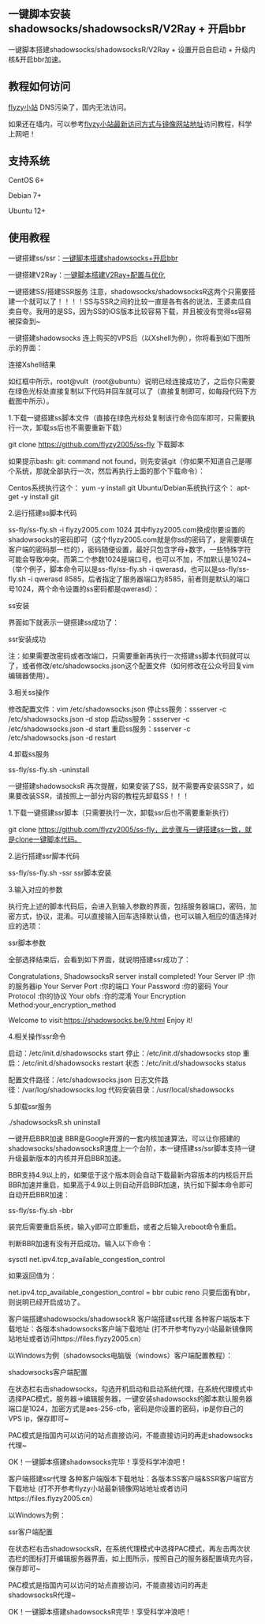 一键脚本安装shadowsocks/shadowsocksR/V2Ray + 开启bbr
---

一键脚本搭建shadowsocks/shadowsocksR/V2Ray + 设置开启自启动 + 升级内核&开启bbr加速。

## 教程如何访问
[flyzy小站](https://www.flyzy2005.com) DNS污染了，国内无法访问。

如果还在墙内，可以参考[flyzy小站最新访问方式与镜像网站地址](https://flyzyblog.com/way-to-flyzy2005/)访问教程，科学上网吧！

## 支持系统
CentOS 6+

Debian 7+

Ubuntu 12+

## 使用教程
一键搭建ss/ssr：[一键脚本搭建shadowsocks+开启bbr](https://www.flyzy2005.com/fan-qiang/shadowsocks/install-shadowsocks-in-one-command/)

一键搭建V2Ray：[一键脚本搭建V2Ray+配置与优化](https://www.flyzy2005.com/v2ray/how-to-build-v2ray/)




一键搭建SS/搭建SSR服务
注意，shadowsocks/shadowsocksR这两个只需要搭建一个就可以了！！！！SS与SSR之间的比较一直是各有各的说法，王婆卖瓜自卖自夸。我用的是SS，因为SS的iOS版本比较容易下载，并且被没有觉得ss容易被探查到~

一键搭建shadowsocks
连上购买的VPS后（以Xshell为例），你将看到如下图所示的界面：

连接Xshell结果

如红框中所示，root@vult（root@ubuntu）说明已经连接成功了，之后你只需要在绿色光标处直接复制以下代码并回车就可以了（直接复制即可，如每段代码下方截图中所示）。

1.下载一键搭建ss脚本文件（直接在绿色光标处复制该行命令回车即可，只需要执行一次，卸载ss后也不需要重新下载）

git clone https://github.com/flyzy2005/ss-fly
下载脚本

如果提示bash: git: command not found，则先安装git（你如果不知道自己是哪个系统，那就全部执行一次，然后再执行上面的那个下载命令）：

Centos系统执行这个： yum -y install git
Ubuntu/Debian系统执行这个： apt-get -y install git

2.运行搭建ss脚本代码

ss-fly/ss-fly.sh -i flyzy2005.com 1024
其中flyzy2005.com换成你要设置的shadowsocks的密码即可（这个flyzy2005.com就是你ss的密码了，是需要填在客户端的密码那一栏的），密码随便设置，最好只包含字母+数字，一些特殊字符可能会导致冲突。而第二个参数1024是端口号，也可以不加，不加默认是1024~（举个例子，脚本命令可以是ss-fly/ss-fly.sh -i qwerasd，也可以是ss-fly/ss-fly.sh -i qwerasd 8585，后者指定了服务器端口为8585，前者则是默认的端口号1024，两个命令设置的ss密码都是qwerasd）：

ss安装

界面如下就表示一键搭建ss成功了：

ssr安装成功

注：如果需要改密码或者改端口，只需要重新再执行一次搭建ss脚本代码就可以了，或者修改/etc/shadowsocks.json这个配置文件（如何修改在公众号回复vim编辑器使用）。

3.相关ss操作

修改配置文件：vim /etc/shadowsocks.json
停止ss服务：ssserver -c /etc/shadowsocks.json -d stop
启动ss服务：ssserver -c /etc/shadowsocks.json -d start
重启ss服务：ssserver -c /etc/shadowsocks.json -d restart

4.卸载ss服务

ss-fly/ss-fly.sh -uninstall
 
一键搭建shadowsocksR
再次提醒，如果安装了SS，就不需要再安装SSR了，如果要改装SSR，请按照上一部分内容的教程先卸载SS！！！

1.下载一键搭建ssr脚本（只需要执行一次，卸载ssr后也不需要重新执行）

git clone https://github.com/flyzy2005/ss-fly，此步骤与一键搭建ss一致，就是clone一键脚本代码。

2.运行搭建ssr脚本代码

ss-fly/ss-fly.sh -ssr
ssr脚本安装

3.输入对应的参数

执行完上述的脚本代码后，会进入到输入参数的界面，包括服务器端口，密码，加密方式，协议，混淆。可以直接输入回车选择默认值，也可以输入相应的值选择对应的选项：

ssr脚本参数

全部选择结束后，会看到如下界面，就说明搭建ssr成功了：

Congratulations, ShadowsocksR server install completed!
Your Server IP        :你的服务器ip
Your Server Port      :你的端口
Your Password         :你的密码
Your Protocol         :你的协议
Your obfs             :你的混淆
Your Encryption Method:your_encryption_method
 
Welcome to visit:https://shadowsocks.be/9.html
Enjoy it!

4.相关操作ssr命令

启动：/etc/init.d/shadowsocks start
停止：/etc/init.d/shadowsocks stop
重启：/etc/init.d/shadowsocks restart
状态：/etc/init.d/shadowsocks status
 
配置文件路径：/etc/shadowsocks.json
日志文件路径：/var/log/shadowsocks.log
代码安装目录：/usr/local/shadowsocks

5.卸载ssr服务

./shadowsocksR.sh uninstall
 

一键开启BBR加速
BBR是Google开源的一套内核加速算法，可以让你搭建的shadowsocks/shadowsocksR速度上一个台阶，本一键搭建ss/ssr脚本支持一键升级最新版本的内核并开启BBR加速。

BBR支持4.9以上的，如果低于这个版本则会自动下载最新内容版本的内核后开启BBR加速并重启，如果高于4.9以上则自动开启BBR加速，执行如下脚本命令即可自动开启BBR加速：

ss-fly/ss-fly.sh -bbr

装完后需要重启系统，输入y即可立即重启，或者之后输入reboot命令重启。

判断BBR加速有没有开启成功。输入以下命令：


sysctl net.ipv4.tcp_available_congestion_control

如果返回值为：

net.ipv4.tcp_available_congestion_control = bbr cubic reno
只要后面有bbr，则说明已经开启成功了。

 

客户端搭建shadowsocks/shadowsockR
客户端搭建ss代理
各种客户端版本下载地址：各版本shadowsocks客户端下载地址 (打不开参考flyzy小站最新镜像网站地址或者访问https://files.flyzy2005.cn）

以Windows为例（shadowsocks电脑版（windows）客户端配置教程）：

shadowsocks客户端配置

在状态栏右击shadowsocks，勾选开机启动和启动系统代理，在系统代理模式中选择PAC模式，服务器->编辑服务器，一键安装shadowsocks的脚本默认服务器端口是1024，加密方式是aes-256-cfb，密码是你设置的密码，ip是你自己的VPS ip，保存即可~

PAC模式是指国内可以访问的站点直接访问，不能直接访问的再走shadowsocks代理~

OK！一键脚本搭建shadowsocks完毕！享受科学冲浪吧！

 

客户端搭建ssr代理
各种客户端版本下载地址：各版本SS客户端&SSR客户端官方下载地址 (打不开参考flyzy小站最新镜像网站地址或者访问https://files.flyzy2005.cn）

以Windows为例：

ssr客户端配置

在状态栏右击shadowsocksR，在系统代理模式中选择PAC模式，再左击两次状态栏的图标打开编辑服务器界面，如上图所示，按照自己的服务器配置填充内容，保存即可~

PAC模式是指国内可以访问的站点直接访问，不能直接访问的再走shadowsocksR代理~

OK！一键脚本搭建shadowsocksR完毕！享受科学冲浪吧！
